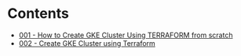 # Contents

- [001 - How to Create GKE Cluster Using TERRAFORM from scratch](../lessons/001)
- [002 - Create GKE Cluster using Terraform](../lessons/002)
